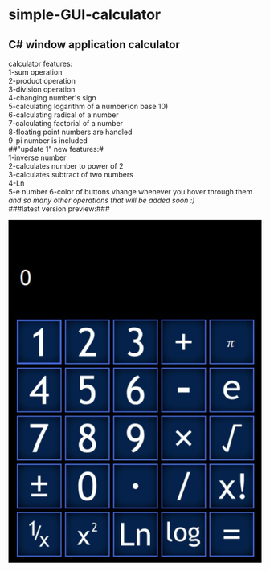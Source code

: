 # simple-GUI-calculator  
## C# window application calculator ##  
calculator features:  
1-sum operation  
2-product operation  
3-division operation  
4-changing number's sign  
5-calculating logarithm of a number(on base 10)  
6-calculating radical of a number  
7-calculating factorial of a number  
8-floating point numbers are handled  
9-pi number is included  
##"update 1" new features:#  
1-inverse number  
2-calculates number to power of 2  
3-calculates subtract of two numbers  
4-Ln  
5-e number
6-color of buttons vhange whenever you hover through them  
_and so many other operations that will be added soon :)_  
###latest version preview:###  

![picture alt](/WindowsFormsApp2/preview.jpg)
